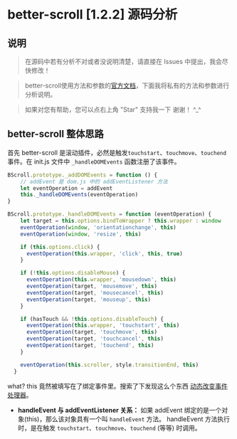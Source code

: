 better-scroll [1.2.2] 源码分析
===========================
## 说明
>  在源码中若有分析不对或者没说明清楚，请直接在 Issues 中提出，我会尽快修改！

>  better-scroll使用方法和参数的[官方文档](https://ustbhuangyi.github.io/better-scroll/doc/options.html "better-scroll 最新文档")，下面我将私有的方法和参数进行分析说明。

>  如果对您有帮助，您可以点右上角 "Star" 支持我一下 谢谢！ ^_^

## better-scroll 整体思路

首先 better-scroll 是滚动插件，必然是触发`touchstart`、`touchmove`、`touchend`事件。在 init.js 文件中 `_handleDOMEvents` 函数注册了该事件。

```javascript
BScroll.prototype._addDOMEvents = function () {
    // addEvent 是 dom.js 中的 addEventListener 方法
    let eventOperation = addEvent
    this._handleDOMEvents(eventOperation)
}

BScroll.prototype._handleDOMEvents = function (eventOperation) {
    let target = this.options.bindToWrapper ? this.wrapper : window
    eventOperation(window, 'orientationchange', this)
    eventOperation(window, 'resize', this)

    if (this.options.click) {
      eventOperation(this.wrapper, 'click', this, true)
    }

    if (!this.options.disableMouse) {
      eventOperation(this.wrapper, 'mousedown', this)
      eventOperation(target, 'mousemove', this)
      eventOperation(target, 'mousecancel', this)
      eventOperation(target, 'mouseup', this)
    }

    if (hasTouch && !this.options.disableTouch) {
      eventOperation(this.wrapper, 'touchstart', this)
      eventOperation(target, 'touchmove', this)
      eventOperation(target, 'touchcancel', this)
      eventOperation(target, 'touchend', this)
    }

    eventOperation(this.scroller, style.transitionEnd, this)
  }
```
what? this 竟然被填写在了绑定事件里。搜索了下发现这么个东西 [动态改变事件处理器](http://www.tuicool.com/articles/JZrUB3z)。

- **handleEvent 与 addEventListener 关系：** 如果 addEvent 绑定的是一个对象(this)，那么该对象具有一个叫 `handleEvent` 方法。
handleEvent 方法执行时，是在触发 `touchstart`、`touchmove`、`touchend` (等等) 时调用。
 
